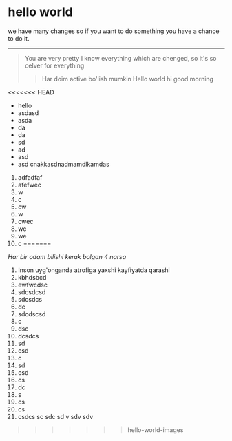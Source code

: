 # hello world
we have many changes so if you want to do something you have a chance to do it.

----
>You are very pretty
I know everything which are chenged, so it's so celver for everything
>> Har doim active bo'lish mumkin
>> Hello world
>> hi
>> good morning

<<<<<<< HEAD
- hello
- asdasd
- asda
- da
- da
- sd
- ad
- asd
- asd
cnakkasdnadmamdlkamdas

1. adfadfaf
2. afefwec
3. w
4. c
5. cw
6. w
7. cwec
8. wc
9. we
10. c
=======

_Har bir odam bilishi kerak bolgan 4 narsa_
1. Inson uyg'onganda atrofiga yaxshi kayfiyatda qarashi
2. kbhdsbcd
3. ewfwcdsc
4. sdcsdcsd
5. sdcsdcs
6. dc
7. sdcdscsd
8. c
9. dsc
10. dcsdcs
11. sd
12. csd
13. c
14. sd
15. csd
16. cs
17. dc
18. s
19. cs
20. cs
21. csdcs
sc
sdc
sd
v
sdv
sdv
>>>>>>> hello-world-images
